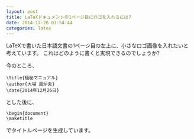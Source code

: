 ```yaml
---
layout: post
title: LaTeXドキュメントの1ページ目にロゴを入れるには?
date: 2014-12-26 07:54:44
categories: latex
---
```

<p>LaTeXで書いた日本語文書の1ページ目の左上に、小さなロゴ画像を入れたいと考えています。
これはどのように書くと実現できるのでしょうか?</p>

<p>今のところ、</p>

```
\title{極秘マニュアル}
\author{大場 風炉夫}
\date{2014年12月26日}
```

<p>とした後に、</p>

```
\begin{document}
\maketitle
```

<p>でタイトルページを生成しています。</p>
